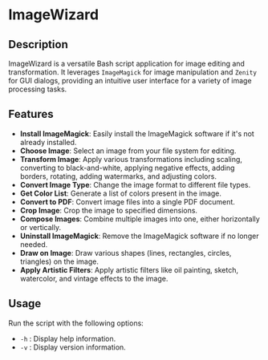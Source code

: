 # ImageWizard

## Description
ImageWizard is a versatile Bash script application for image editing and transformation. It leverages `ImageMagick` for image manipulation and `Zenity` for GUI dialogs, providing an intuitive user interface for a variety of image processing tasks.

## Features
- **Install ImageMagick**: Easily install the ImageMagick software if it's not already installed.
- **Choose Image**: Select an image from your file system for editing.
- **Transform Image**: Apply various transformations including scaling, converting to black-and-white, applying negative effects, adding borders, rotating, adding watermarks, and adjusting colors.
- **Convert Image Type**: Change the image format to different file types.
- **Get Color List**: Generate a list of colors present in the image.
- **Convert to PDF**: Convert image files into a single PDF document.
- **Crop Image**: Crop the image to specified dimensions.
- **Compose Images**: Combine multiple images into one, either horizontally or vertically.
- **Uninstall ImageMagick**: Remove the ImageMagick software if no longer needed.
- **Draw on Image**: Draw various shapes (lines, rectangles, circles, triangles) on the image.
- **Apply Artistic Filters**: Apply artistic filters like oil painting, sketch, watercolor, and vintage effects to the image.

## Usage
Run the script with the following options:
- `-h` : Display help information.
- `-v` : Display version information.

